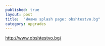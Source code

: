 ```yaml
---
published: true
layout: post
title:  "Имаме splash page: obshtestvo.bg"
category: upgrades
---
```


http://www.obshtestvo.bg/
